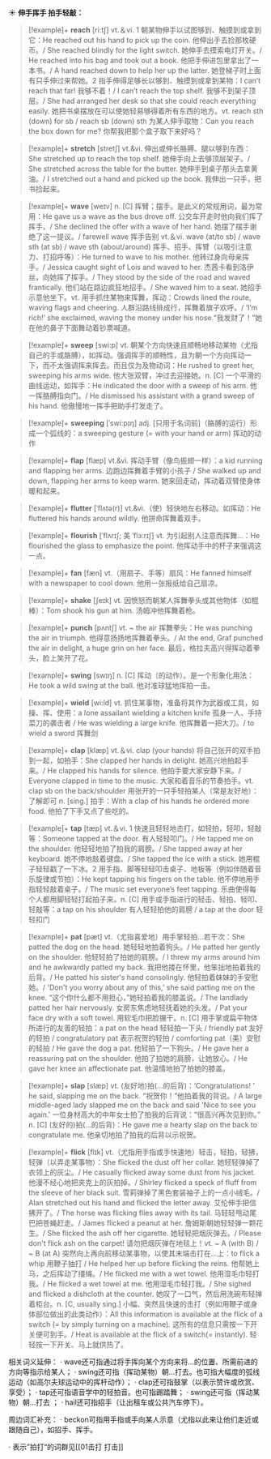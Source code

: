 ☀ <span class="category">**伸手挥手 拍手轻敲：**</span>
>[!example]+ <span class="vocabulary">**reach**</span> [ri:tʃ] 
> <span class="definition">vt.＆vi. 1 朝某物伸手以试图够到、触摸到或拿到它：</span>He reached out his hand to pick up the coin. 他伸出手去捡那枚硬币。/ She reached blindly for the light switch. 她伸手去摸索电灯开关。/ He reached into his bag and took out a book. 他把手伸进包里拿出了一本书。/ A hand reached down to help her up the latter. 她登梯子时上面有只手伸过来帮她。<span class="definition">2 指手伸得足够长以够到、触摸到或拿到某物：</span>I can’t reach that far! 我够不着！/ I can’t reach the top shelf. 我够不到架子顶层。/ She had arranged her desk so that she could reach everything easily. 她把书桌摆放在可以使她轻易够得着所有东西的地方。<span class="definition">vt. reach sth (down) for sb / reach sb (down) sth 为某人伸手取物：</span>Can you reach the box down for me? 你帮我把那个盒子取下来好吗？
           
>[!example]+ <span class="vocabulary">**stretch**</span> [stretʃ]
> <span class="definition">vt.&vi. 伸出或伸长胳膊、腿以够到东西：</span>She stretched up to reach the top shelf. 她伸手向上去够顶层架子。/ She stretched across the table for the butter. 她伸手到桌子那头去拿黄油。/ I stretched out a hand and picked up the book. 我伸出一只手，把书捡起来。

>[!example]+ <span class="vocabulary">**wave**</span> [weɪv] 
> <span class="definition">n. [C] 挥臂；摆手。是此义的常规用词，最为常用：</span>He gave us a wave as the bus drove off. 公交车开走时他向我们挥了挥手。/ She declined the offer with a wave of her hand. 她摆了摆手谢绝了这一提议。/ farewell wave 挥手告别 <span class="definition">vt.＆vi. wave (at/to sb) / wave sth (at sb) / wave sth (about/around) 挥手、招手、挥臂（以吸引注意力、打招呼等）：</span>He turned to wave to his mother. 他转过身向母亲挥手。/ Jessica caught sight of Lois and waved to her. 杰茜卡看到洛伊丝，向她挥了挥手。/ They stood by the side of the road and waved frantically. 他们站在路边疯狂地招手。/ She waved him to a seat. 她招手示意他坐下。<span class="definition">vt. 用手抓住某物来挥舞，挥动：</span>Crowds lined the route, waving flags and cheering. 人群沿路线排成行，挥舞着旗子欢呼。/ ‘I’m rich!’ she exclaimed, waving the money under his nose.“我发财了！”她在他的鼻子下面舞动着钞票喊道。

>[!example]+ <span class="vocabulary">**sweep**</span> [swi:p] 
> <span class="definition">vt. 朝某个方向快速且顺畅地移动某物（尤指自己的手或胳膊），如挥动。强调挥手的顺畅性，且为朝一个方向挥动一下，而不太强调挥来挥去。而且仅为及物动词：</span>He rushed to greet her, sweeping his arms wide. 他大张双臂，冲过去迎接她。<span class="definition">n. [C] 一个平滑的曲线运动，如挥手：</span>He indicated the door with a sweep of his arm. 他一挥胳膊指向门。/ He dismissed his assistant with a grand sweep of his hand. 他傲慢地一挥手把助手打发走了。
           
>[!example]+ <span class="vocabulary">**sweeping**</span> [ˈswi:pɪŋ]
> <span class="definition">adj. [只用于名词前]（胳膊的运行）形成一个弧线的：</span>a sweeping gesture (= with your hand or arm) 挥动的动作           

>[!example]+ <span class="vocabulary">**flap**</span> [flæp]
> <span class="definition">vt.&vi. 挥动手臂（像鸟振翅一样）：</span>a kid running and flapping her arms. 边跑边挥舞着手臂的小孩子 / She walked up and down, flapping her arms to keep warm. 她来回走动，挥动着双臂使身体暖和起来。
           
>[!example]+ <span class="vocabulary">**flutter**</span> [ˈflʌtə(r)]
> <span class="definition">vt.&vi.（使）轻快地左右移动。如挥动：</span>He fluttered his hands around wildly. 他拼命挥舞着双手。           

>[!example]+ <span class="vocabulary">**flourish**</span> [ˈflʌrɪʃ; 美 ˈflɜ:rɪʃ]
> <span class="definition">vt. 为引起别人注意而挥舞…：</span>He flourished the glass to emphasize the point. 他挥动手中的杯子来强调这一点。

>[!example]+ <span class="vocabulary">**fan**</span> [fæn] 
> <span class="definition">vt.（用扇子、手等）扇风：</span>He fanned himself with a newspaper to cool down. 他用一张报纸给自己扇凉。

>[!example]+ <span class="vocabulary">**shake**</span> [ʃeɪk] 
> <span class="definition">vt. 因愤怒而朝某人挥舞拳头或其他物体（如棍棒）：</span>Tom shook his gun at him. 汤姆冲他挥舞着枪。
           
>[!example]+ <span class="vocabulary">**punch**</span> [pʌntʃ]
> <span class="definition">vt. ~ the air 挥舞拳头：</span>He was punching the air in triumph. 他得意扬扬地挥舞着拳头。/ At the end, Graf punched the air in delight, a huge grin on her face. 最后，格拉夫高兴得挥动着拳头，脸上笑开了花。

>[!example]+ <span class="vocabulary">**swing**</span> [swɪŋ] 
> <span class="definition">n. [C] 挥动（的动作）。是一个形象化用法：</span>He took a wild swing at the ball. 他对准球猛地挥拍一击。
         
>[!example]+ <span class="vocabulary">**wield**</span> [wi:ld]
> <span class="definition">vt. 抓住某事物，准备将其作为武器或工具，如操、挥、使用：</span>a lone assailant wielding a kitchen knife 孤身一人、手持菜刀的袭击者 / He was wielding a large knife. 他挥舞着一把大刀。/ to wield a sword 挥舞剑

>[!example]+ <span class="vocabulary">**clap**</span> [klæp] 
> <span class="definition">vt.＆vi. clap (your hands) 将自己张开的双手拍到一起，如拍手：</span>She clapped her hands in delight. 她高兴地拍起手来。/ He clapped his hands for silence. 他拍手要大家安静下来。/ Everyone clapped in time to the music. 大家和着音乐的节奏拍手。<span class="definition">vt. clap sb on the back/shoulder 用张开的一只手轻拍某人（常是友好地）：</span>了解即可 <span class="definition">n. [sing.] 拍手：</span>With a clap of his hands he ordered more food. 他拍了下手又点了些吃的。

>[!example]+ <span class="vocabulary">**tap**</span> [tæp] 
> <span class="definition">vt.＆vi. 1 快速且轻轻地击打，如轻拍，轻叩，轻敲等：</span>Someone tapped at the door. 有人轻轻叩门。/ He tapped me on the shoulder. 他轻轻地拍了拍我的肩膀。/ She tapped away at her keyboard. 她不停地敲着键盘。/ She tapped the ice with a stick. 她用棍子轻轻戳了一下冰。<span class="definition">2 用手指、脚等轻轻叩击桌子、地板等（例如伴随着音乐旋律或节拍）：</span>He kept tapping his fingers on the table. 他不停地用手指轻轻敲着桌子。/ The music set everyone’s feet tapping. 乐曲使得每个人都用脚轻轻打起拍子来。<span class="definition">n. [C] 用手或手指进行的轻击、轻拍、轻叩、轻敲等：</span>a tap on his shoulder 有人轻轻拍他的肩膀 / a tap at the door 轻轻扣门 
           
>[!example]+ <span class="vocabulary">**pat**</span> [pæt]
> <span class="definition">vt.（尤指喜爱地）用手掌轻拍…若干次：</span>She patted the dog on the head. 她轻轻地拍着狗头。/ He patted her gently on the shoulder. 他轻轻拍了拍她的肩膀。/ I threw my arms around him and he awkwardly patted my back. 我把他搂在怀里，他笨拙地拍着我的后背。/ He patted his sister's hand consolingly. 他轻拍着妹妹的手安慰她。/ 'Don't you worry about any of this,' she said patting me on the knee. “这个你什么都不用担心，”她轻拍着我的膝盖说。/ The landlady patted her hair nervously. 女房东焦虑地轻抚着她的头发。/ Pat your face dry with a soft towel. 用软毛巾把脸搌干。<span class="definition">n. [C] 用手掌或扁平物体所进行的友善的轻拍：</span>a pat on the head 轻轻拍一下头 / friendly pat 友好的轻拍 / congratulatory pat 表示祝贺的轻拍 / comforting pat（美）安慰的轻拍 / He gave the dog a pat. 他轻拍了一下狗头。/ He gave her a reassuring pat on the shoulder. 他拍了拍她的肩膀，让她放心。/ He gave her knee an affectionate pat. 他温情地拍了拍她的膝盖。
           
>[!example]+ <span class="vocabulary">**slap**</span> [slæp]
> <span class="definition">vt. (友好地)拍(…的后背)：</span>‘Congratulations! ’ he said, slapping me on the back. “祝贺你！”他拍着我的背说。/ A large middle-aged lady slapped me on the back and said 'Nice to see you again.' 一位身材高大的中年女士拍了拍我的后背说：“很高兴再次见到你。” <span class="definition">n. [C] (友好的)拍(…的后背)：</span>He gave me a hearty slap on the back to congratulate me. 他亲切地拍了拍我的后背以示祝贺。

>[!example]+ <span class="vocabulary">**flick**</span> [flɪk]
> <span class="definition">vt.（尤指用手指或手快速地）轻击，轻拍，轻拂，轻弹（以弄走某事物）：</span>She flicked the dust off her collar. 她轻轻弹掉了衣领上的灰尘。/ He casually flicked away some dust from his jacket. 他漫不经心地把夹克上的灰拍掉。/ Shirley flicked a speck of fluff from the sleeve of her black suit. 雪莉弹掉了黑色套装袖子上的一点小绒毛。/ Alan stretched out his hand and flicked the letter away. 艾伦伸手把信拂开了。/ The horse was flicking flies away with its tail. 马轻轻甩动尾巴把苍蝇赶走。/ James flicked a peanut at her. 詹姆斯朝她轻轻弹一颗花生。/ She flicked the ash off her cigarette. 她轻轻把烟灰弹去。/ Please don't flick ash on the carpet! 请勿把烟灰弹在地毯上！<span class="definition">vt. ~ A (with B) / ~ B (at A) 突然向上再向前移动某事物，以使其末端击打在…上：</span>to flick a whip 用鞭子抽打 / He helped her up before flicking the reins. 他帮她上马，之后挥动了缰绳。/ He flicked me with a wet towel. 他用湿毛巾轻打我。/ He flicked a wet towel at me. 他用湿毛巾轻打我。/ She sighed and flicked a dishcloth at the counter. 她叹了一口气，然后用洗碗布轻掸着柜台。<span class="definition">n. [C, usually sing.] 小幅、突然且快速的击打（例如用鞭子或身体部位做出的此类动作）：</span>All this information is available at the flick of a switch (= by simply turning on a machine). 这所有的信息只需按一下开关便可到手。/ Heat is available at the flick of a switch(= instantly). 轻轻按一下开关、马上就供热了。
           
相关词义延伸：
· wave还可指通过将手挥向某个方向来将…的位置、所需前进的方向等指示给某人；
· swing还可指（挥动某物）朝…打去。也可指大幅度的弧线运动（如高尔夫球运动中的挥杆动作）；
· clap还可指鼓掌（以表示赞许或欣赏、享受）；
· tap还可指语音学中的轻拍音。也可指踢踏舞；
· swing还可指（挥动某物）朝…打去 ；
· hail还可指招手（让出租车或公共汽车停下）。

周边词汇补充：
· beckon可指用手指或手向某人示意（尤指以此来让他们走近或跟随自己），如招手、挥手。

· 表示”拍打“的词群见[[01击打 打击]]


